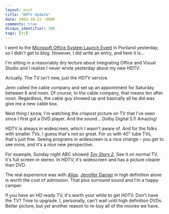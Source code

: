 ```yaml
---
layout: post
title: "HDTV Update"
date: 2003-10-22 -0800
comments: true
disqus_identifier: 386
tags: [tv]
---
```

I went to the [Microsoft Office System Launch
Event](http://www.officesystemlaunch.com/) in Portland yesterday, so I
didn't get to blog. However, I did write an entry, and here it is...

 I'm sitting in a reasonably dry lecture about integrating Office and
Visual Studio and I realize I never wrote yesterday about my new HDTV.

 Actually. The TV isn't new, just the HDTV service.

 Jenn called the cable company and set up an appointment for Saturday
between 8 and noon. Of course, to the cable company, that means ten
after noon. Regardless, the cable guy showed up and basically all he did
was give me a new cable box.

 Next thing I know, I'm watching the *crispest* picture on TV that I've
seen since I first got a DVD player. And the sound... Dolby Digital 5.1!
Amazing!

 HDTV is always in widescreen, which I wasn't aware of. And for the
folks with smaller TVs, I guess that's not so great. For us with 40"
tube TVs, that's just fine. Seeing programs in widescreen is a nice
change - you get to see more, and it's a nice new perspective.

 For example, Sunday night ABC showed [*Toy Story
2*](http://www.amazon.com/exec/obidos/ASIN/B000059Z8M/mhsvortex). See it
on normal TV, it's full screen in stereo. In HDTV, it's widescreen and
has a picture clearer than DVD.

 The real experience was with
[*Alias*](http://abc.go.com/primetime/alias/index.html). [Jennifer
Garner](http://www.imdb.com/name/nm0004950/) in high definition alone is
worth the cost of admission. That plus surround sound and I'm a happy
camper.

 If you have an HD ready TV, it's worth your while to get HDTV. Don't
have the TV? Time to upgrade. I, personally, can't wait until high
definition DVDs. Better picture, but yet another reason to re-buy all of
the movies we have.
